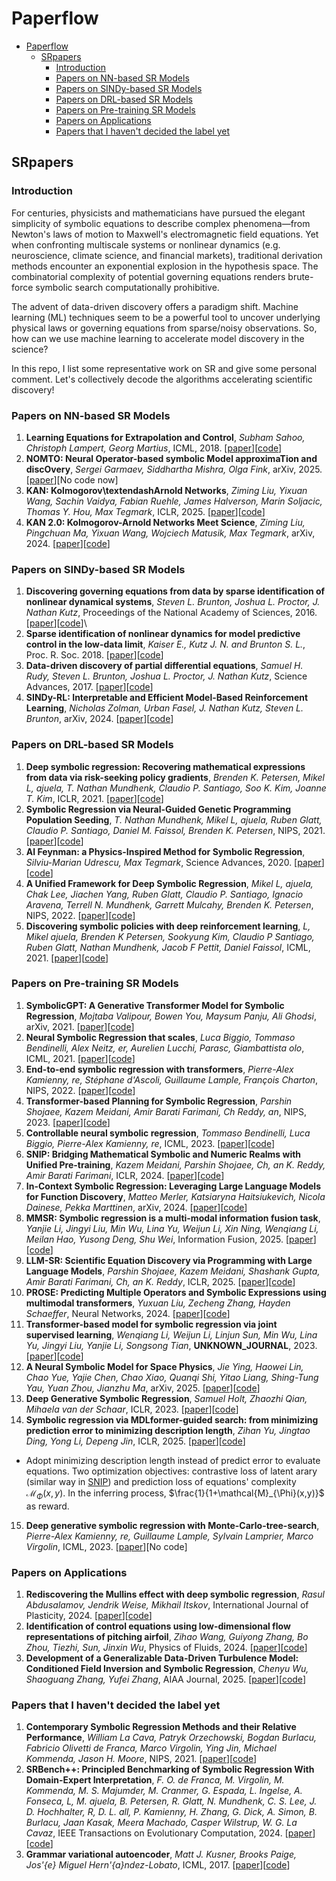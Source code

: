 # Paperflow
- [Paperflow](#paperflow)
  - [SRpapers](#srpapers)
    - [Introduction](#introduction)
    - [Papers on NN-based SR Models](#papers-on-nn-based-sr-models)
    - [Papers on SINDy-based SR Models](#papers-on-sindy-based-sr-models)
    - [Papers on DRL-based SR Models](#papers-on-drl-based-sr-models)
    - [Papers on Pre-training SR Models](#papers-on-pre-training-sr-models)
    - [Papers on Applications](#papers-on-applications)
    - [Papers that I haven't decided the label yet](#papers-that-i-havent-decided-the-label-yet)
## SRpapers
### Introduction

For centuries, physicists and mathematicians have pursued the elegant simplicity of symbolic equations to describe complex phenomena—from Newton's laws of motion to Maxwell's electromagnetic field equations. Yet when confronting ​​multiscale systems​ or ​​nonlinear dynamics​ (e.g. neuroscience, climate science, and financial markets), traditional derivation methods encounter an exponential explosion in the hypothesis space. The combinatorial complexity of potential governing equations renders brute-force symbolic search computationally prohibitive. 

The advent of data-driven discovery offers a paradigm shift. Machine learning (ML) techniques seem to be a powerful tool to uncover underlying physical laws or governing equations from sparse/noisy observations. So, how can we use machine learning to accelerate model discovery in the science?

In this repo, I list some representative work on SR and give some personal comment. Let's collectively decode the algorithms accelerating scientific discovery!

### Papers on NN-based SR Models
1. **Learning Equations for Extrapolation and Control**, *Subham Sahoo, Christoph Lampert, Georg Martius*, ICML, 2018. [[paper](https://proceedings.mlr.press/v80/sahoo18a.html)][[code](https://github.com/martius-lab/EQL)]
2. **NOMTO: Neural Operator-based symbolic Model approximaTion and discOvery**, *Sergei Garmaev, Siddhartha Mishra, Olga Fink*, arXiv, 2025. [[paper](https://arxiv.org/abs/2501.08086)][No code now]
3. **KAN: Kolmogorov\textendashArnold Networks**, *Ziming Liu, Yixuan Wang, Sachin Vaidya, Fabian Ruehle, James Halverson, Marin Soljacic, Thomas Y. Hou, Max Tegmark*, ICLR, 2025. [[paper](https://openreview.net/forum?id=Ozo7qJ5vZi)][[code](https://github.com/KindXiaoming/pykan)]
4. **KAN 2.0: Kolmogorov-Arnold Networks Meet Science**, *Ziming Liu, Pingchuan Ma, Yixuan Wang, Wojciech Matusik, Max Tegmark*, arXiv, 2024. [[paper](https://arxiv.org/abs/2408.10205)][[code](https://github.com/KindXiaoming/pykan)]

### Papers on SINDy-based SR Models
1. **Discovering governing equations from data by sparse identification of nonlinear dynamical systems**, *Steven L. Brunton, Joshua L. Proctor, J. Nathan Kutz*, Proceedings of the National Academy of Sciences, 2016. [[paper](https://www.pnas.org/doi/abs/10.1073/pnas.1517384113)][[code](https://github.com/mjsiers/practice-data-goveqpaper)]\
2. **Sparse identification of nonlinear dynamics for model predictive control in the low-data limit**, *Kaiser E., Kutz J. N. and Brunton S. L.*, Proc. R. Soc. 2018. [[paper](https://royalsocietypublishing.org/doi/full/10.1098/rspa.2018.0335)][[code](https://github.com/eurika-kaiser/SINDY-MPC)]
3. **Data-driven discovery of partial differential equations**, *Samuel H. Rudy, Steven L. Brunton, Joshua L. Proctor, J. Nathan Kutz*, Science Advances, 2017. [[paper](https://www.science.org/doi/abs/10.1126/sciadv.1602614)][[code](https://github.com/snagcliffs/PDE-FIND)]
4. **SINDy-RL: Interpretable and Efficient Model-Based Reinforcement Learning**, *Nicholas Zolman, Urban Fasel, J. Nathan Kutz, Steven L. Brunton*, arXiv, 2024. [[paper](https://arxiv.org/abs/2403.09110)][[code](https://github.com/nzolman/sindy-rl)]

### Papers on DRL-based SR Models
1. **Deep symbolic regression: Recovering mathematical expressions from data via risk-seeking policy gradients**, *Brenden K. Petersen, Mikel L, ajuela, T. Nathan Mundhenk, Claudio P. Santiago, Soo K. Kim, Joanne T. Kim*, ICLR, 2021. [[paper](https://arxiv.org/abs/1912.04871)][[code](https://github.com/TommasoBendinelli/deep-symbolic-regression)]
2.  **Symbolic Regression via Neural-Guided Genetic Programming Population Seeding**, *T. Nathan Mundhenk, Mikel L, ajuela, Ruben Glatt, Claudio P. Santiago, Daniel M. Faissol, Brenden K. Petersen*, NIPS, 2021. [[paper](https://arxiv.org/abs/2111.00053)][[code](https://github.com/dso-org/deep-symbolic-optimization)]
3.  **AI Feynman: a Physics-Inspired Method for Symbolic Regression**, *Silviu-Marian Udrescu, Max Tegmark*, Science Advances, 2020. [[paper](https://arxiv.org/abs/1905.11481)][[code](https://github.com/SJ001/AI-Feynman)]
4.  **A Unified Framework for Deep Symbolic Regression**, *Mikel L, ajuela, Chak Lee, Jiachen Yang, Ruben Glatt, Claudio P. Santiago, Ignacio Aravena, Terrell N. Mundhenk, Garrett Mulcahy, Brenden K. Petersen*, NIPS, 2022. [[paper](https://openreview.net/forum?id=2FNnBhwJsHK)][[code](https://github.com/brendenpetersen/deep-symbolic-optimization)]
5.  **Discovering symbolic policies with deep reinforcement learning**, *L, Mikel ajuela, Brenden K Petersen, Sookyung Kim, Claudio P Santiago, Ruben Glatt, Nathan Mundhenk, Jacob F Pettit, Daniel Faissol*, ICML, 2021. [[paper](https://proceedings.mlr.press/v139/landajuela21a/landajuela21a.pdf)][[code](https://github.com/dso-org/deep-symbolic-optimization)]

### Papers on Pre-training SR Models
1. **SymbolicGPT: A Generative Transformer Model for Symbolic Regression**, *Mojtaba Valipour, Bowen You, Maysum Panju, Ali Ghodsi*, arXiv, 2021. [[paper](https://arxiv.org/abs/2106.14131)][[code](https://github.com/mojivalipour/symbolicgpt)]
2. **Neural Symbolic Regression that scales**, *Luca Biggio, Tommaso Bendinelli, Alex Neitz, er, Aurelien Lucchi, Parasc, Giambattista olo*, ICML, 2021. [[paper](https://proceedings.mlr.press/v139/biggio21a.html)][[code](https://github.com/SymposiumOrganization/NeuralSymbolicRegressionThatScales)]
3. **End-to-end symbolic regression with transformers**, *Pierre-Alex Kamienny, re, Stéphane d'Ascoli, Guillaume Lample, François Charton*, NIPS, 2022. [[paper](https://dl.acm.org/doi/10.5555/3600270.3601016)][[code](https://github.com/facebookresearch/symbolicregression)]
4. **Transformer-based Planning for Symbolic Regression**, *Parshin Shojaee, Kazem Meidani, Amir Barati Farimani, Ch Reddy, an*, NIPS, 2023. [[paper](https://proceedings.neurips.cc/paper_files/paper/2023/file/8ffb4e3118280a66b192b6f06e0e2596-Paper-Conference.pdf)][[code](https://github.com/deep-symbolic-mathematics/TPSR)]
5. **Controllable neural symbolic regression**, *Tommaso Bendinelli, Luca Biggio, Pierre-Alex Kamienny, re*, ICML, 2023. [[paper](https://dl.acm.org/doi/10.5555/3618408.3618496)][[code](https://github.com/SymposiumOrganization/ControllableNeuralSymbolicRegression)]
6. **SNIP: Bridging Mathematical Symbolic and Numeric Realms with Unified Pre-training**, *Kazem Meidani, Parshin Shojaee, Ch, an K. Reddy, Amir Barati Farimani*, ICLR, 2024. [[paper](https://openreview.net/pdf?id=KZSEgJGPxu)][[code](https://github.com/deep-symbolic-mathematics/Multimodal-Math-Pretraining)]
7. **In-Context Symbolic Regression: Leveraging Large Language Models for Function Discovery**, *Matteo Merler, Katsiaryna Haitsiukevich, Nicola Dainese, Pekka Marttinen*, arXiv, 2024. [[paper](http://dx.doi.org/10.18653/v1/2024.acl-srw.49)][[code](https://github.com/merlerm/In-Context-Symbolic-Regression)]
8. **MMSR: Symbolic regression is a multi-modal information fusion task**, *Yanjie Li, Jingyi Liu, Min Wu, Lina Yu, Weijun Li, Xin Ning, Wenqiang Li, Meilan Hao, Yusong Deng, Shu Wei*, Information Fusion, 2025. [[paper](https://www.sciencedirect.com/science/article/pii/S1566253524004597)][[code](https://github.com/1716757342/MMSR)]
9. **LLM-SR: Scientific Equation Discovery via Programming with Large Language Models**, *Parshin Shojaee, Kazem Meidani, Shashank Gupta, Amir Barati Farimani, Ch, an K. Reddy*, ICLR, 2025. [[paper](https://openreview.net/forum?id=m2nmp8P5in)][[code](https://github.com/deep-symbolic-mathematics/LLM-SR)]
10. **PROSE: Predicting Multiple Operators and Symbolic Expressions using multimodal transformers**, *Yuxuan Liu, Zecheng Zhang, Hayden Schaeffer*, Neural Networks, 2024. [[paper](https://www.sciencedirect.com/science/article/pii/S0893608024006312)][[code](https://github.com/felix-lyx/prose)]
11.  **Transformer-based model for symbolic regression via joint supervised learning**, *Wenqiang Li, Weijun Li, Linjun Sun, Min Wu, Lina Yu, Jingyi Liu, Yanjie Li, Songsong Tian*, **UNKNOWN_JOURNAL**, 2023. [[paper](https://openreview.net/forum?id=ULzyv9M1j5)][[code](https://github.com/AILWQ/Joint_Supervised_Learning_for_SR)]
12.  **A Neural Symbolic Model for Space Physics**, *Jie Ying, Haowei Lin, Chao Yue, Yajie Chen, Chao Xiao, Quanqi Shi, Yitao Liang, Shing-Tung Yau, Yuan Zhou, Jianzhu Ma*, arXiv, 2025. [[paper](https://arxiv.org/abs/2503.07994)][[code](https://github.com/Jie0618/PhysicsRegression)]
13.  **Deep Generative Symbolic Regression**, *Samuel Holt, Zhaozhi Qian, Mihaela van der Schaar*, ICLR, 2023. [[paper](https://openreview.net/pdf?id=o7koEEMA1bR)][[code](https://github.com/samholt/DeepGenerativeSymbolicRegression)]
14.  **Symbolic regression via MDLformer-guided search: from minimizing prediction error to minimizing description length**, *Zihan Yu, Jingtao Ding, Yong Li, Depeng Jin*, ICLR, 2025. [[paper](https://openreview.net/pdf?id=ljAS7cPAU0)][[code](https://github.com/tsinghua-fib-lab/SR4MDL)]
- Adopt minimizing description length instead of predict error to evaluate equations. Two optimization objectives: contrastive loss of latent arary (similar way in [SNIP](https://openreview.net/pdf?id=KZSEgJGPxu)) and prediction loss of equations' complexity $\mathcal{M}_{\Phi}(x,y)$. In the inferring process, $\frac{1}{1+\mathcal{M}_{\Phi}(x,y)}$ as reward.
15.  **Deep generative symbolic regression with Monte-Carlo-tree-search**, *Pierre-Alex Kamienny, re, Guillaume Lample, Sylvain Lamprier, Marco Virgolin*, ICML, 2023. [[paper](https://proceedings.mlr.press/v202/kamienny23a/kamienny23a.pdf)][No code]

### Papers on Applications
1. **Rediscovering the Mullins effect with deep symbolic regression**, *Rasul Abdusalamov, Jendrik Weise, Mikhail Itskov*, International Journal of Plasticity, 2024. [[paper](https://www.sciencedirect.com/science/article/pii/S0749641924001645)][[code]()]
2. **Identification of control equations using low-dimensional flow representations of pitching airfoil**, *Zihao Wang, Guiyong Zhang, Bo Zhou, Tiezhi, Sun, Jinxin Wu*, Physics of Fluids, 2024. [[paper](https://doi.org/10.1063/5.0205170)][[code]()]
3. **Development of a Generalizable Data-Driven Turbulence Model: Conditioned Field Inversion and Symbolic Regression**, *Chenyu Wu, Shaoguang Zhang, Yufei Zhang*, AIAA Journal, 2025. [[paper](https://doi.org/10.2514/1.J064416)][[code]()]

 
### Papers that I haven't decided the label yet
1. **Contemporary Symbolic Regression Methods and their Relative Performance**, *William La Cava, Patryk Orzechowski, Bogdan Burlacu, Fabricio Olivetti de Franca, Marco Virgolin, Ying Jin, Michael Kommenda, Jason H. Moore*, NIPS, 2021. [[paper](https://openreview.net/forum?id=xVQMrDLyGst)][[code](https://github.com/cavalab/srbench/)]
2. **SRBench++: Principled Benchmarking of Symbolic Regression With Domain-Expert Interpretation**, *F. O. de Franca, M. Virgolin, M. Kommenda, M. S. Majumder, M. Cranmer, G. Espada, L. Ingelse, A. Fonseca, L, M. ajuela, B. Petersen, R. Glatt, N. Mundhenk, C. S. Lee, J. D. Hochhalter, R, D. L. all, P. Kamienny, H. Zhang, G. Dick, A. Simon, B. Burlacu, Jaan Kasak, Meera Machado, Casper Wilstrup, W. G. La Cavaz*, IEEE Transactions on Evolutionary Computation, 2024. [[paper](https://doi.org/10.1109/TEVC.2024.3423681)][[code](https://github.com/cavalab/srbench/tree/Competition2022)]
3. **Grammar variational autoencoder**, *Matt J. Kusner, Brooks Paige, Jos\'{e} Miguel Hern\'{a}ndez-Lobato*, ICML, 2017. [[paper](https://dl.acm.org/doi/pdf/10.5555/3305381.3305582)][[code](https://github.com/mkusner/grammarVAE)]
